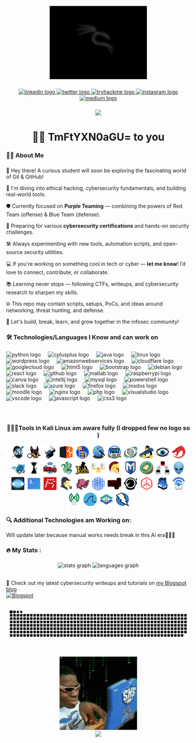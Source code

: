 <div align="center">
  <img height="200" src="https://raw.githubusercontent.com/shravanprojects/shravanprojects.github.io/refs/heads/main/kali-preview-boot.gif"  />
</div>

###


<div align="center">
  <a href="https://www.linkedin.com/in/shravankumaruk/" target="_blank">
    <img src="https://img.shields.io/static/v1?message=LinkedIn&logo=linkedin&label=&color=0077B5&logoColor=white&labelColor=&style=for-the-badge" height="25" alt="linkedin logo"  />
  </a>
  <a href="https://x.com/shravankumaruk" target="_blank">
    <img src="https://img.shields.io/static/v1?message=Twitter&logo=twitter&label=&color=1DA1F2&logoColor=white&labelColor=&style=for-the-badge" height="25" alt="twitter logo"  />
  </a>
  <a href="https://tryhackme.com/p/shravankumaruk" target="_blank">
    <img src="https://img.shields.io/static/v1?message=TryHackMe&logo=tryhackme&label=&color=88cc14&logoColor=white&labelColor=&style=for-the-badge" height="25" alt="tryhackme logo"  />
  </a>
  <a href="https://www.instagram.com/shravan.exe/" target="_blank">
    <img src="https://img.shields.io/static/v1?message=Instagram&logo=instagram&label=&color=E4405F&logoColor=white&labelColor=&style=for-the-badge" height="25" alt="instagram logo"  />
  </a>
  <a href="https://medium.com/@shravankumaruk" target="_blank">
    <img src="https://img.shields.io/static/v1?message=Medium&logo=medium&label=&color=12100E&logoColor=white&labelColor=&style=for-the-badge" height="25" alt="medium logo"  />
  </a>
</div>

###

<div align="center">
  <img src="https://visitor-badge.laobi.icu/badge?page_id=shravankumaruk.shravankumaruk&"  />
</div>

###


<h1 align="center">  🙏🏻
 TmFtYXN0aGU= to you</h1>

###

<h3 align="left">👩‍💻  About Me</h3>

###

👋 Hey there! A curious student will soon be exploring the fascinating world of Git & GitHub!

🧠 I'm diving into ethical hacking, cybersecurity fundamentals, and building real-world tools.

🛡️ Currently focused on **Purple Teaming** — combining the powers of Red Team (offense) & Blue Team (defense).

🎯 Preparing for various **cybersecurity certifications** and hands-on security challenges.

🛠️ Always experimenting with new tools, automation scripts, and open-source security utilities.

💻 If you're working on something cool in tech or cyber — **let me know**! I’d love to connect, contribute, or collaborate.

📚 Learning never stops — following CTFs, writeups, and cybersecurity research to sharpen my skills.

🌐 This repo may contain scripts, setups, PoCs, and ideas around networking, threat hunting, and defense.

🚀 Let's build, break, learn, and grow together in the infosec community!


###

<h3 align="left">🛠 Technologies/Languages I Know and can work on</h3>

###

<div align="left">
  <img src="https://cdn.jsdelivr.net/gh/devicons/devicon/icons/python/python-original.svg" height="40" alt="python logo"  />
  <img width="12" />
  <img src="https://cdn.jsdelivr.net/gh/devicons/devicon/icons/cplusplus/cplusplus-original.svg" height="40" alt="cplusplus logo"  />
  <img width="12" />
  <img src="https://skillicons.dev/icons?i=java" height="40" alt="java logo"  />
  <img width="12" />
  <img src="https://cdn.jsdelivr.net/gh/devicons/devicon/icons/linux/linux-original.svg" height="40" alt="linux logo"  />
  <img width="12" />
  <img src="https://cdn.simpleicons.org/wordpress/21759B" height="40" alt="wordpress logo"  />
  <img width="12" />
  <img src="https://skillicons.dev/icons?i=aws" height="40" alt="amazonwebservices logo"  />
  <img width="12" />
  <img src="https://cdn.simpleicons.org/cloudflare/F38020" height="40" alt="cloudflare logo"  />
  <img width="12" />
  <img src="https://cdn.jsdelivr.net/gh/devicons/devicon/icons/googlecloud/googlecloud-original.svg" height="40" alt="googlecloud logo"  />
  <img width="12" />
  <img src="https://skillicons.dev/icons?i=html" height="40" alt="html5 logo"  />
  <img width="12" />
  <img src="https://cdn.simpleicons.org/bootstrap/7952B3" height="40" alt="bootstrap logo"  />
  <img width="12" />
  <img src="https://cdn.simpleicons.org/debian/A81D33" height="40" alt="debian logo"  />
  <img width="12" />
  <img src="https://cdn.simpleicons.org/react/61DAFB" height="40" alt="react logo"  />
  <img width="12" />
  <img src="https://skillicons.dev/icons?i=github" height="40" alt="github logo"  />
  <img width="12" />
  <img src="https://skillicons.dev/icons?i=matlab" height="40" alt="matlab logo"  />
  <img width="12" />
  <img src="https://skillicons.dev/icons?i=raspberrypi" height="40" alt="raspberrypi logo"  />
  <img width="12" />
  <img src="https://img.shields.io/badge/Canva-00C4CC?logo=canva&logoColor=black&style=for-the-badge" height="40" alt="canva logo"  />
  <img width="12" />
  <img src="https://img.shields.io/badge/IntelliJ IDEA-000000?logo=intellijidea&logoColor=white&style=for-the-badge" height="40" alt="intellij logo"  />
  <img width="12" />
  <img src="https://img.shields.io/badge/MySQL-4479A1?logo=mysql&logoColor=white&style=for-the-badge" height="40" alt="mysql logo"  />
  <img width="12" />
  <img src="https://img.shields.io/badge/PowerShell-5391FE?logo=powershell&logoColor=black&style=for-the-badge" height="40" alt="powershell logo"  />
  <img width="12" />
  <img src="https://img.shields.io/badge/Slack-4A154B?logo=slack&logoColor=white&style=for-the-badge" height="40" alt="slack logo"  />
  <img width="12" />
  <img src="https://cdn.jsdelivr.net/gh/devicons/devicon/icons/azure/azure-original.svg" height="40" alt="azure logo"  />
  <img width="12" />
  <img src="https://cdn.jsdelivr.net/gh/devicons/devicon/icons/firefox/firefox-original.svg" height="40" alt="firefox logo"  />
  <img width="12" />
  <img src="https://cdn.jsdelivr.net/gh/devicons/devicon/icons/msdos/msdos-original.svg" height="40" alt="msdos logo"  />
  <img width="12" />
  <img src="https://cdn.jsdelivr.net/gh/devicons/devicon/icons/moodle/moodle-original.svg" height="40" alt="moodle logo"  />
  <img width="12" />
  <img src="https://cdn.jsdelivr.net/gh/devicons/devicon/icons/nginx/nginx-original.svg" height="40" alt="nginx logo"  />
  <img width="12" />
  <img src="https://cdn.jsdelivr.net/gh/devicons/devicon/icons/php/php-original.svg" height="40" alt="php logo"  />
  <img width="12" />
  <img src="https://cdn.jsdelivr.net/gh/devicons/devicon/icons/visualstudio/visualstudio-plain.svg" height="40" alt="visualstudio logo"  />
  <img width="12" />
  <img src="https://cdn.jsdelivr.net/gh/devicons/devicon/icons/vscode/vscode-original.svg" height="40" alt="vscode logo"  />
  <img width="12" />
  <img src="https://cdn.jsdelivr.net/gh/devicons/devicon/icons/javascript/javascript-original.svg" height="40" alt="javascript logo"  />
  <img width="12" />
  <img src="https://cdn.jsdelivr.net/gh/devicons/devicon/icons/css3/css3-original.svg" height="40" alt="css3 logo"  />
</div>


###
<br>
<h3 align="center">🧑🏻‍💻Tools in Kali Linux am aware fully (I dropped few no logo so ) </h3>
<p align="center">
  <a href="https://www.kali.org/tools/aircrack-ng/"><img src="/bendekai/aircrack-ng-logo.svg" width="40" /></a>
  <a href="https://www.kali.org/tools/autopsy/"><img src="/bendekai/autopsy-logo.svg" width="40" /></a>
  <a href="https://www.kali.org/tools/beef-xss/"><img src="/bendekai/beef-xss-logo.svg" width="40" /></a>
  <a href="https://www.kali.org/tools/burpsuite/"><img src="/bendekai/burpsuite-logo.svg" width="40" /></a>
  <a href="https://www.kali.org/tools/dirbuster/"><img src="/bendekai/dirbuster-logo.svg" width="40" /></a>
  <a href="https://www.kali.org/tools/dmitry/"><img src="/bendekai/dmitry-logo.svg" width="40" /></a>
  <a href="https://www.kali.org/tools/dnsenum/"><img src="/bendekai/dnsenum-logo.svg" width="40" /></a>
  <a href="https://www.kali.org/tools/dvwa/"><img src="/bendekai/dvwa-logo.svg" width="40" /></a>
  <a href="https://www.kali.org/tools/enum4linux/"><img src="/bendekai/enum4linux-logo.svg" width="40" /></a>
  <a href="https://www.kali.org/tools/eyewitness/"><img src="/bendekai/eyewitness-logo.svg" width="40" /></a>
  <a href="https://www.kali.org/tools/ghidra/"><img src="/bendekai/ghidra-logo.svg" width="40" /></a>
  <a href="https://www.kali.org/tools/gobuster/"><img src="/bendekai/gobuster-logo.svg" width="40" /></a>
  <a href="https://www.kali.org/tools/hashcat/"><img src="/bendekai/hashcat-logo.svg" width="40" /></a>
  <a href="https://www.kali.org/tools/hping3/"><img src="/bendekai/hping3-logo.svg" width="40" /></a>
  <a href="https://www.kali.org/tools/hydra/"><img src="/bendekai/hydra-logo.svg" width="40" /></a>
  <a href="https://www.kali.org/tools/john/"><img src="/bendekai/john-logo.svg" width="40" /></a>
  <a href="https://www.kali.org/tools/lbd/"><img src="/bendekai/lbd-logo.svg" width="40" /></a>
  <a href="https://www.kali.org/tools/legion/"><img src="/bendekai/legion-logo.svg" width="40" /></a>
  <a href="https://www.kali.org/tools/metasploit-framework/"><img src="/bendekai/metasploit-framework-logo.svg" width="40" /></a>
  <a href="https://www.kali.org/tools/mimikatz/"><img src="/bendekai/mimikatz-logo.svg" width="40" /></a>
  <a href="https://www.kali.org/tools/netdiscover/"><img src="/bendekai/netdiscover-logo.svg" width="40" /></a>
  <a href="https://www.kali.org/tools/nikto/"><img src="/bendekai/nikto-logo.svg" width="40" /></a>
  <a href="https://www.kali.org/tools/nmap/"><img src="/bendekai/nmap-logo.svg" width="40" /></a>
  <a href="https://www.kali.org/tools/powershell/"><img src="/bendekai/powershell-logo.svg" width="40" /></a>
  <a href="https://www.kali.org/tools/recon-ng/"><img src="/bendekai/recon-ng-logo.svg" width="40" /></a>
  <a href="https://www.kali.org/tools/sherlock/"><img src="/bendekai/sherlock-logo.svg" width="40" /></a>
  <a href="https://www.kali.org/tools/snort/"><img src="/bendekai/snort-logo.svg" width="40" /></a>
  <a href="https://www.kali.org/tools/spiderfoot/"><img src="/bendekai/spiderfoot-logo.svg" width="40" /></a>
  <a href="https://www.kali.org/tools/sqlmap/"><img src="/bendekai/sqlmap-logo.svg" width="40" /></a>
  <a href="https://www.kali.org/tools/subfinder/"><img src="/bendekai/subfinder-logo.svg" width="40" /></a>
  <a href="https://www.kali.org/tools/theharvester/"><img src="/bendekai/theharvester-logo.svg" width="40" /></a>
  <a href="https://www.kali.org/tools/whatweb/"><img src="/bendekai/whatweb-logo.svg" width="40" /></a>
  <a href="https://www.kali.org/tools/wifiphisher/"><img src="/bendekai/wifiphisher-logo.svg" width="40" /></a>
  <a href="https://www.kali.org/tools/wifite/"><img src="/bendekai/wifite-logo.svg" width="40" /></a>
  <a href="https://www.kali.org/tools/wireshark/"><img src="/bendekai/wireshark-logo.svg" width="40" /></a>
  <a href="https://www.kali.org/tools/wpscan/"><img src="/bendekai/wpscan-logo.svg" width="40" /></a>
  <a href="https://www.kali.org/tools/zaproxy/"><img src="/bendekai/zaproxy-logo.svg" width="40" /></a>
</p>


###
###

<h3 align="left"> 🔍 Additional Technologies am Working on:</h3>
Will update later because manual works needs break in this Ai era🤷🏻‍♂️

###


###

<h3 align="left">🔥   My Stats :</h3>

###

<div align="center">
  <img src="https://github-readme-stats.vercel.app/api?username=shravankumaruk&hide_title=false&hide_rank=false&show_icons=true&include_all_commits=true&count_private=true&disable_animations=false&theme=dracula&locale=en&hide_border=false&order=1" height="150" alt="stats graph"  />
  <img src="https://github-readme-stats.vercel.app/api/top-langs?username=shravankumaruk&locale=en&hide_title=false&layout=compact&card_width=320&langs_count=5&theme=dracula&hide_border=false&order=2" height="150" alt="languages graph"  />
</div>
<br>


📝 Check out my latest cybersecurity writeups and tutorials on [my Blogspot blog](https://shravanuk.blogspot.com/)  
[![Blogspot](https://img.shields.io/badge/Blog-Blogspot-orange?logo=blogger&logoColor=white)](https://shravanuk.blogspot.com/)

###

<img src="https://raw.githubusercontent.com/shravankumaruk/shravankumaruk/output/snake.svg" alt="Snake animation" />

###
<div align="center">
  <img height="200" src="https://raw.githubusercontent.com/shravanprojects/shravanprojects.github.io/refs/heads/main/heckur.gif"  />
</div>
<div align="center">
  <img src="https://profile-counter.glitch.me/shravankumaruk/count.svg?"  />
</div>

###
